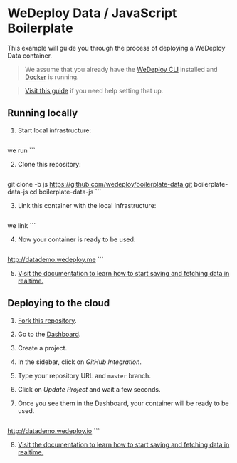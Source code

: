# WeDeploy Data / JavaScript Boilerplate

This example will guide you through the process of deploying a WeDeploy Data container.

> We assume that you already have the [WeDeploy CLI](https://github.com/wedeploy/cli) installed and [Docker](https://docs.docker.com/docker-for-mac/) is running.

> [Visit this guide](#) if you need help setting that up.

## Running locally

1. Start local infrastructure:

	```sh
we run
	```

2. Clone this repository:

	```sh
git clone -b js https://github.com/wedeploy/boilerplate-data.git boilerplate-data-js
cd boilerplate-data-js
	```

3. Link this container with the local infrastructure:

	```sh
we link
	```

4. Now your container is ready to be used:

	```
http://datademo.wedeploy.me
	```

5. [Visit the documentation to learn how to start saving and fetching data in realtime.](#)

## Deploying to the cloud

1. [Fork this repository](https://github.com/wedeploy/boilerplate-data/fork).
2. Go to the [Dashboard](http://dashboard.wedeploy.io).
3. Create a project.
4. In the sidebar, click on *GitHub Integration*.
5. Type your repository URL and `master` branch.
6. Click on *Update Project* and wait a few seconds.
7. Once you see them in the Dashboard, your container will be ready to be used.

	```
http://datademo.wedeploy.io
	```

8. [Visit the documentation to learn how to start saving and fetching data in realtime.](#)